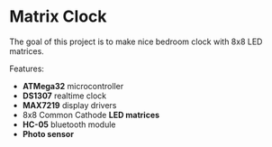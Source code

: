 Matrix Clock
============

The goal of this project is to make nice bedroom clock with 8x8 LED matrices.

Features:

* **ATMega32** microcontroller
* **DS1307** realtime clock
* **MAX7219** display drivers
* 8x8 Common Cathode **LED matrices**
* **HC-05** bluetooth module
* **Photo sensor**
